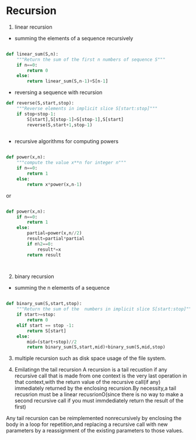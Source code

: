 # Recursion
1. linear recursion
- summing the elements of a sequence recursively

```python

def linear_sum(S,n):
    """Return the sum of the first n numbers of sequence S"""
    if n==0:
        return 0
    else:
        return linear_sum(S,n-1)+S[n-1]

```

- reversing a sequence with recursion 

```python 
def reverse(S,start,stop):
    """Reverse elements in implicit slice S[start:stop]"""
    if stop<stop-1:
        S[start],S[stop-1]=S[stop-1],S[start]
        reverse(S,start+1,stop-1)
    


```
- recursive algorithms for computing powers
```python

def power(x,n):
    """compute the value x**n for integer n"""
    if n==0:
        return 1
    else:
        return x*power(x,n-1)


```
or

```python 

def power(x,n):
    if n==0:
        return 1
    else:
        partial=power(x,n//2)
        result=partial*partial
        if n%2==0:
            result*=x
        return result

        

```


2. binary recursion
- summing the n elements of a sequence
```python 

def binary_sum(S,start,stop):
    """Return the sum of the  numbers in implicit slice S[start:stop]"""
    if start>=stop:
        return 0
    elif start == stop -1:
        return S[start]
    else:
        mid=(start+stop)//2
        return binary_sum(S,start,mid)+binary_sum(S,mid,stop)


```
3. multiple recursion
such as disk space usage  of the file system.

4. Emilatingn the tail recursion
A recursion is a tail recustion  if any recursive call that is made from one context is the very last operation in that context,with the return value of the recursive call(if any) immediately returned by the enclosing recursion.By necessity,a tail recusrion must be a linear recusrionO(since there is no way to make a second recursive call if you must immdediately return the result of the first)

Any tail recursion can be reimplemented nonrecursively by enclosing the body in a loop for repetition,and replacing a recursive call with new parameters by a reassignment of the existing parameters to those values.